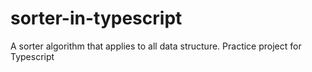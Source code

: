 # sorter-in-typescript
A sorter algorithm that applies to all data structure. Practice project for Typescript
